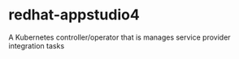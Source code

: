 # redhat-appstudio4
A Kubernetes controller/operator that is manages service provider integration tasks
